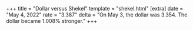 +++
title = "Dollar versus Shekel"
template = "shekel.html"
[extra]
date = "May  4, 2022"
rate = "3.387"
delta = "On May  3, the dollar was 3.354. The dollar became 1.008% stronger."
+++
